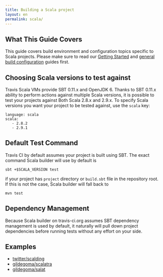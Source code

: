 ```yaml
---
title: Building a Scala project
layout: en
permalink: scala/
---
```


## What This Guide Covers

This guide covers build environment and configuration topics specific to Scala projects. Please make sure to read our [Getting Started](/docs/user/getting-started/) and [general build configuration](/docs/user/build-configuration/) guides first.


## Choosing Scala versions to test against

Travis Scala VMs provide SBT 0.11.x and OpenJDK 6. Thanks to SBT 0.11.x ability to perform actions against multiple Scala versions,
it is possible to test your projects against Both Scala 2.8.x and 2.9.x.
To specify Scala versions you want your project to be tested against, use the `scala` key:

    language: scala
    scala:
       - 2.8.2
       - 2.9.1



## Default Test Command

Travis CI by default assumes your project is built using SBT. The exact command Scala builder
will use by default is

    sbt +$SCALA_VERSION test

if your project has `project` directory or `build.sbt` file in the repository root. If this is not the case, Scala builder will fall back to

    mvn test




## Dependency Management

Because Scala builder on travis-ci.org assumes SBT dependency management is used by default, it naturally will pull down project
dependencies before running tests without any effort on your side.



## Examples

 * [twitter/scalding](https://github.com/twitter/scalding/blob/master/.travis.yml)
 * [gildegoma/scalatra](https://github.com/gildegoma/scalatra/blob/add-travis-ci/.travis.yml)
 * [gildegoma/salat](https://github.com/gildegoma/salat/blob/add-travis-ci/.travis.yml)
